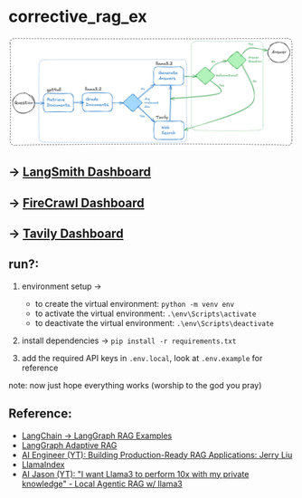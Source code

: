 # corrective_rag_ex

![Workflow Diagram](image/README/workflow.png)

## → [LangSmith Dashboard](https://smith.langchain.com/o/2d299bf4-e77a-4c8e-89d0-1eac4a72a727/projects/p/9e5b8c0b-a7b6-4211-9b0a-bbfe9af64a05?timeModel=%7B%22duration%22%3A%227d%22%7D)
## → [FireCrawl Dashboard](https://www.firecrawl.dev/app?authSuccess=true&?status=Success!&status_description=You%20are%20now%20signed%20in.)
## → [Tavily Dashboard](https://app.tavily.com/home)

## run?:
1. environment setup →

   * to create the virtual environment: ```python -m venv env```
   * to activate the virtual environment: ```.\env\Scripts\activate```
   * to deactivate the virtual environment: ```.\env\Scripts\deactivate```

2. install dependencies → ```pip install -r requirements.txt```

3. add the required API keys in `.env.local`, look at `.env.example` for reference 

note: now just hope everything works (worship to the god you pray)

## Reference:
   * [LangChain → LangGraph RAG Examples](https://github.com/langchain-ai/langgraph/tree/main/examples/rag)
   * [LangGraph Adaptive RAG](https://github.com/langchain-ai/langgraph/blob/main/examples/rag/langgraph_adaptive_rag.ipynb)
   * [AI Engineer (YT): Building Production-Ready RAG Applications: Jerry Liu](https://www.youtube.com/watch?v=TRjq7t2Ms5I)
   * [LlamaIndex](https://github.com/run-llama/llama_cloud_services)
   * [AI Jason (YT): "I want Llama3 to perform 10x with my private knowledge" - Local Agentic RAG w/ llama3](https://www.youtube.com/watch?v=u5Vcrwpzoz8)